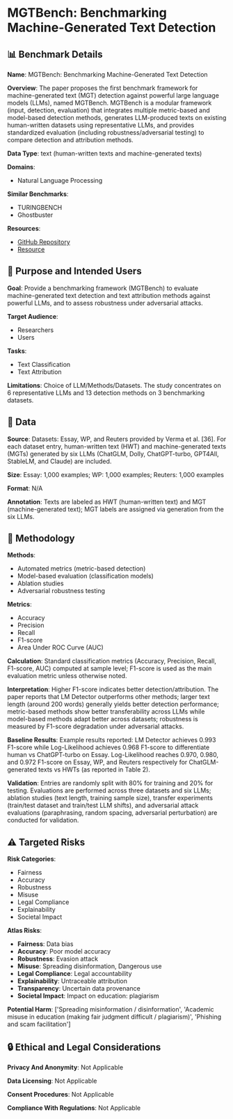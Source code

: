 # MGTBench: Benchmarking Machine-Generated Text Detection

## 📊 Benchmark Details

**Name**: MGTBench: Benchmarking Machine-Generated Text Detection

**Overview**: The paper proposes the first benchmark framework for machine-generated text (MGT) detection against powerful large language models (LLMs), named MGTBench. MGTBench is a modular framework (input, detection, evaluation) that integrates multiple metric-based and model-based detection methods, generates LLM-produced texts on existing human-written datasets using representative LLMs, and provides standardized evaluation (including robustness/adversarial testing) to compare detection and attribution methods.

**Data Type**: text (human-written texts and machine-generated texts)

**Domains**:
- Natural Language Processing

**Similar Benchmarks**:
- TURINGBENCH
- Ghostbuster

**Resources**:
- [GitHub Repository](https://github.com/xinleihe/MGTBench)
- [Resource](https://arxiv.org/abs/2303.14822)

## 🎯 Purpose and Intended Users

**Goal**: Provide a benchmarking framework (MGTBench) to evaluate machine-generated text detection and text attribution methods against powerful LLMs, and to assess robustness under adversarial attacks.

**Target Audience**:
- Researchers
- Users

**Tasks**:
- Text Classification
- Text Attribution

**Limitations**: Choice of LLM/Methods/Datasets. The study concentrates on 6 representative LLMs and 13 detection methods on 3 benchmarking datasets.

## 💾 Data

**Source**: Datasets: Essay, WP, and Reuters provided by Verma et al. [36]. For each dataset entry, human-written text (HWT) and machine-generated texts (MGTs) generated by six LLMs (ChatGLM, Dolly, ChatGPT-turbo, GPT4All, StableLM, and Claude) are included.

**Size**: Essay: 1,000 examples; WP: 1,000 examples; Reuters: 1,000 examples

**Format**: N/A

**Annotation**: Texts are labeled as HWT (human-written text) and MGT (machine-generated text); MGT labels are assigned via generation from the six LLMs.

## 🔬 Methodology

**Methods**:
- Automated metrics (metric-based detection)
- Model-based evaluation (classification models)
- Ablation studies
- Adversarial robustness testing

**Metrics**:
- Accuracy
- Precision
- Recall
- F1-score
- Area Under ROC Curve (AUC)

**Calculation**: Standard classification metrics (Accuracy, Precision, Recall, F1-score, AUC) computed at sample level; F1-score is used as the main evaluation metric unless otherwise noted.

**Interpretation**: Higher F1-score indicates better detection/attribution. The paper reports that LM Detector outperforms other methods; larger text length (around 200 words) generally yields better detection performance; metric-based methods show better transferability across LLMs while model-based methods adapt better across datasets; robustness is measured by F1-score degradation under adversarial attacks.

**Baseline Results**: Example results reported: LM Detector achieves 0.993 F1-score while Log-Likelihood achieves 0.968 F1-score to differentiate human vs ChatGPT-turbo on Essay. Log-Likelihood reaches 0.970, 0.980, and 0.972 F1-score on Essay, WP, and Reuters respectively for ChatGLM-generated texts vs HWTs (as reported in Table 2).

**Validation**: Entries are randomly split with 80% for training and 20% for testing. Evaluations are performed across three datasets and six LLMs; ablation studies (text length, training sample size), transfer experiments (train/test dataset and train/test LLM shifts), and adversarial attack evaluations (paraphrasing, random spacing, adversarial perturbation) are conducted for validation.

## ⚠️ Targeted Risks

**Risk Categories**:
- Fairness
- Accuracy
- Robustness
- Misuse
- Legal Compliance
- Explainability
- Societal Impact

**Atlas Risks**:
- **Fairness**: Data bias
- **Accuracy**: Poor model accuracy
- **Robustness**: Evasion attack
- **Misuse**: Spreading disinformation, Dangerous use
- **Legal Compliance**: Legal accountability
- **Explainability**: Untraceable attribution
- **Transparency**: Uncertain data provenance
- **Societal Impact**: Impact on education: plagiarism

**Potential Harm**: ['Spreading misinformation / disinformation', 'Academic misuse in education (making fair judgment difficult / plagiarism)', 'Phishing and scam facilitation']

## 🔒 Ethical and Legal Considerations

**Privacy And Anonymity**: Not Applicable

**Data Licensing**: Not Applicable

**Consent Procedures**: Not Applicable

**Compliance With Regulations**: Not Applicable
